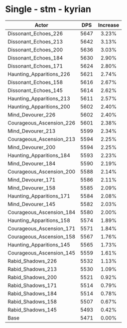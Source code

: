 # Single - stm - kyrian
| Actor | DPS | Increase |
|---|:---:|:---:|
|Dissonant_Echoes_226|5647|3.23%|
|Dissonant_Echoes_213|5642|3.13%|
|Dissonant_Echoes_200|5636|3.03%|
|Dissonant_Echoes_184|5630|2.90%|
|Dissonant_Echoes_171|5624|2.80%|
|Haunting_Apparitions_226|5621|2.74%|
|Dissonant_Echoes_158|5616|2.67%|
|Dissonant_Echoes_145|5614|2.62%|
|Haunting_Apparitions_213|5611|2.57%|
|Haunting_Apparitions_200|5602|2.40%|
|Mind_Devourer_226|5602|2.40%|
|Courageous_Ascension_226|5601|2.38%|
|Mind_Devourer_213|5599|2.34%|
|Courageous_Ascension_213|5594|2.25%|
|Mind_Devourer_200|5594|2.25%|
|Haunting_Apparitions_184|5593|2.23%|
|Mind_Devourer_184|5590|2.19%|
|Courageous_Ascension_200|5588|2.14%|
|Mind_Devourer_171|5586|2.11%|
|Mind_Devourer_158|5585|2.09%|
|Haunting_Apparitions_171|5584|2.08%|
|Mind_Devourer_145|5582|2.03%|
|Courageous_Ascension_184|5580|2.00%|
|Haunting_Apparitions_158|5574|1.89%|
|Courageous_Ascension_171|5571|1.84%|
|Courageous_Ascension_158|5567|1.76%|
|Haunting_Apparitions_145|5565|1.73%|
|Courageous_Ascension_145|5559|1.61%|
|Rabid_Shadows_226|5532|1.13%|
|Rabid_Shadows_213|5530|1.09%|
|Rabid_Shadows_200|5521|0.92%|
|Rabid_Shadows_171|5514|0.79%|
|Rabid_Shadows_184|5514|0.78%|
|Rabid_Shadows_158|5507|0.67%|
|Rabid_Shadows_145|5493|0.42%|
|Base|5471|0.00%|
